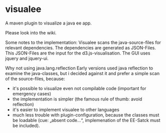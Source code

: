 visualee
========

A maven plugin to visualize a java ee app.

Please look into the wiki.

Some notes to the implementation:
Visualee scans the java-source-files for relevant dependencies.
The dependencies are generated as JSON-Files.
This JSON-Files are the input for the d3.js-visualisation.
The GUI uses jquery and jquery-ui.

Why not using java.lang.reflection
Early versions used java reflection to examine the java-classes, but i decided against it and prefer a simple scan of the source-files, because:
- it's possible to visualize even not compilable code (important for emergency cases)
- the implementation is simpler (the famous rule of thumb: avoid reflection)
- it's easier to implement visualee to other languages
- much less trouble with plugin-configuration, because the classes must be loadable (cue: „absent code...“, implemenation of the EE-Satck must be included).